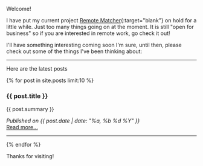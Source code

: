 
Welcome!

I have put my current project [Remote Matcher](https://remotematcher.com){:target="blank"} on hold for a little while. Just too many things going on at the moment. It is still "open for business" so if you are interested in remote work, go check it out!

<!-- <iframe title="Makerlog Embed" height="300" style="width:100%" scrolling="no" frameborder="0" allowtransparency="true" src="https://api.getmakerlog.com/users/3793/embed"></iframe>
-->

I'll have something interesting coming soon I'm sure, until then, please check out some of the things I've been thinking about:

---
Here are the latest posts

{% for post in site.posts limit:10 %}
<div>
<h3>{{ post.title }}</h3>

{{ post.summary }}
  
<i>Published on {{ post.date | date: "%a, %b %d %Y" }}</i><br>
<a href="{{post.url | prepend:site.baseurl | prepend:site.url}}">Read more...</a>
</div>
<hr>
{% endfor %}

Thanks for visiting!
